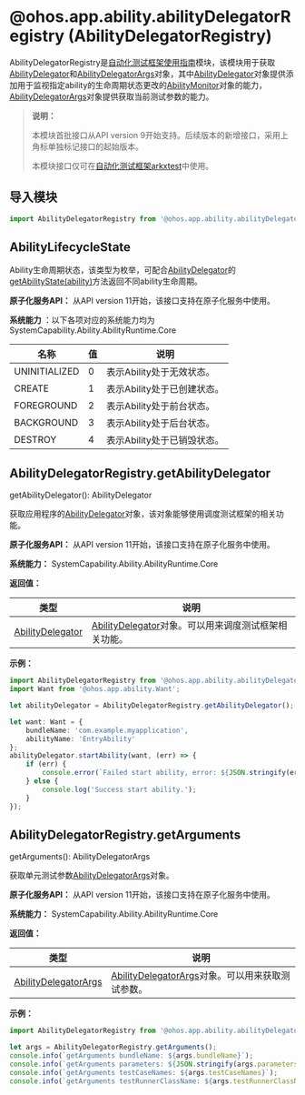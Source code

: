 # @ohos.app.ability.abilityDelegatorRegistry (AbilityDelegatorRegistry)

AbilityDelegatorRegistry是[自动化测试框架使用指南](../../application-test/arkxtest-guidelines.md)模块，该模块用于获取[AbilityDelegator](js-apis-inner-application-abilityDelegator.md)和[AbilityDelegatorArgs](js-apis-inner-application-abilityDelegatorArgs.md)对象，其中[AbilityDelegator](js-apis-inner-application-abilityDelegator.md)对象提供添加用于监视指定ability的生命周期状态更改的[AbilityMonitor](../apis-ability-kit/js-apis-inner-application-abilityMonitor.md#abilitymonitor-1)对象的能力，[AbilityDelegatorArgs](js-apis-inner-application-abilityDelegatorArgs.md)对象提供获取当前测试参数的能力。

> **说明：**
> 
> 本模块首批接口从API version 9开始支持。后续版本的新增接口，采用上角标单独标记接口的起始版本。
> 
> 本模块接口仅可在[自动化测试框架arkxtest](../../application-test/arkxtest-guidelines.md)中使用。

## 导入模块

```ts
import AbilityDelegatorRegistry from '@ohos.app.ability.abilityDelegatorRegistry';
```

## AbilityLifecycleState

Ability生命周期状态，该类型为枚举，可配合[AbilityDelegator](js-apis-inner-application-abilityDelegator.md)的[getAbilityState(ability)](js-apis-inner-application-abilityDelegator.md#getabilitystate9)方法返回不同ability生命周期。

**原子化服务API：** 从API version 11开始，该接口支持在原子化服务中使用。

**系统能力** ：以下各项对应的系统能力均为SystemCapability.Ability.AbilityRuntime.Core

| 名称          | 值   | 说明                        |
| ------------- | ---- | --------------------------- |
| UNINITIALIZED | 0    | 表示Ability处于无效状态。   |
| CREATE        | 1    | 表示Ability处于已创建状态。 |
| FOREGROUND    | 2    | 表示Ability处于前台状态。   |
| BACKGROUND    | 3    | 表示Ability处于后台状态。   |
| DESTROY       | 4    | 表示Ability处于已销毁状态。 |

## AbilityDelegatorRegistry.getAbilityDelegator

getAbilityDelegator(): AbilityDelegator

获取应用程序的[AbilityDelegator](js-apis-inner-application-abilityDelegator.md)对象，该对象能够使用调度测试框架的相关功能。

**原子化服务API：** 从API version 11开始，该接口支持在原子化服务中使用。

**系统能力：** SystemCapability.Ability.AbilityRuntime.Core

**返回值：**

| 类型                                                         | 说明                                                         |
| ------------------------------------------------------------ | ------------------------------------------------------------ |
| [AbilityDelegator](js-apis-inner-application-abilityDelegator.md) | [AbilityDelegator](js-apis-inner-application-abilityDelegator.md)对象。可以用来调度测试框架相关功能。 |

**示例：**

```ts
import AbilityDelegatorRegistry from '@ohos.app.ability.abilityDelegatorRegistry';
import Want from '@ohos.app.ability.Want';

let abilityDelegator = AbilityDelegatorRegistry.getAbilityDelegator();

let want: Want = {
    bundleName: 'com.example.myapplication',
    abilityName: 'EntryAbility'
};
abilityDelegator.startAbility(want, (err) => {
    if (err) {
        console.error(`Failed start ability, error: ${JSON.stringify(err)}`);
    } else {
        console.log('Success start ability.');
    }
});
```

## AbilityDelegatorRegistry.getArguments

getArguments(): AbilityDelegatorArgs

获取单元测试参数[AbilityDelegatorArgs](js-apis-inner-application-abilityDelegatorArgs.md)对象。

**原子化服务API：** 从API version 11开始，该接口支持在原子化服务中使用。

**系统能力：** SystemCapability.Ability.AbilityRuntime.Core

**返回值：**

| 类型                                                         | 说明                                                         |
| ------------------------------------------------------------ | ------------------------------------------------------------ |
| [AbilityDelegatorArgs](js-apis-inner-application-abilityDelegatorArgs.md) | [AbilityDelegatorArgs](js-apis-inner-application-abilityDelegatorArgs.md)对象。可以用来获取测试参数。 |

**示例：**

```ts
import AbilityDelegatorRegistry from '@ohos.app.ability.abilityDelegatorRegistry';

let args = AbilityDelegatorRegistry.getArguments();
console.info(`getArguments bundleName: ${args.bundleName}`);
console.info(`getArguments parameters: ${JSON.stringify(args.parameters)}`);
console.info(`getArguments testCaseNames: ${args.testCaseNames}`);
console.info(`getArguments testRunnerClassName: ${args.testRunnerClassName}`);
```
